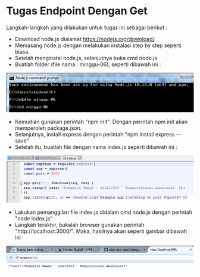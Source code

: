 # Tugas Endpoint Dengan Get

Langkah-langkah yang dilakukan untuk tugas ini sebagai berikut :

* Download node.js dialamat https://nodejs.org/download/.
* Memasang node.js dengan melakukan instalasi step by step seperti biasa.
* Setelah menginstal node.js, selanjutnya buka cmd node.js
* Buatlah folder (file nama : minggu-06), seperti dibawah ini :

![On Demand](https://github.com/Rohmatul1/tctbaru/blob/master/minggu-06/2.png)

* Kemudian gunakan perintah "npm init". Dengan perintah npm init akan 
memperoleh package.json. 
* Selanjutnya, install express dengan perintah "npm install express --save"
* Setelah itu, buatlah file dengan nama index.js seperti dibawah ini :

![On Demand](https://github.com/Rohmatul1/tctbaru/blob/master/minggu-06/3.png)

* Lakukan pemanggilan file index.js didalam cmd node.js dengan perintah "node index.js"
* Langkah terakhir, bukalah browser gunakan perintah "http://localhost:3000/". Maka, 
hasilnya akan seperti gambar dibawah ini :

![On Demand](https://github.com/Rohmatul1/tctbaru/blob/master/minggu-06/1.png)